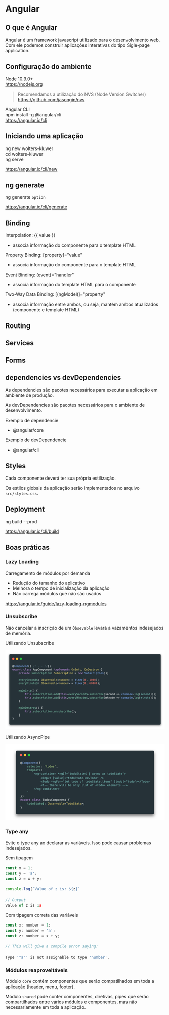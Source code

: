 # Angular

## O que é Angular

Angular é um framework javascript utilizado para o desenvolvimento web. Com ele podemos construir aplicações interativas do tipo Sigle-page application.

## Configuração do ambiente

Node 10.9.0+\
https://nodejs.org

> Recomendamos a utilização do NVS (Node Version Switcher)
https://github.com/jasongin/nvs

Angular CLI\
npm install -g @angular/cli\
https://angular.io/cli

## Iniciando uma aplicação

ng new wolters-kluwer\
cd wolters-kluwer\
ng serve

https://angular.io/cli/new

## ng generate

ng generate `option`

https://angular.io/cli/generate

## Binding

Interpolation: {{ value }}
- associa informação do componente para o template HTML

Property Binding: [property]="value"
- associa informação do componente para o template HTML

Event Binding: (event)="handler"
- associa informação do template HTML para o componente

Two-Way Data Binding: [(ngModel)]="property"
- associa informação entre ambos, ou seja, mantém ambos atualizados (componente e template HTML)

## Routing

## Services

## Forms

## dependencies vs devDependencies

As dependencies são pacotes necessários para executar a aplicação em ambiente de produção.

As devDependencies são pacotes necessários para o ambiente de desenvolvimento.

Exemplo de dependencie

- @angular/core

Exemplo de devDependencie

- @angular/cli

## Styles

Cada componente deverá ter sua própria estilização.

Os estilos globais da aplicação serão implementados no arquivo `src/styles.css`.

## Deployment

ng build --prod

https://angular.io/cli/build

## Boas práticas

### Lazy Loading

Carregamento de módulos por demanda

- Redução do tamanho do aplicativo
- Melhora o tempo de inicialização da aplicação
- Não carrega módulos que não são usados

https://angular.io/guide/lazy-loading-ngmodules

### Unsubscribe

Não cancelar a inscrição de um `Obsevable` levará a vazamentos indesejados de memória.

Utilizando Unsubscribe

![unsubscribe](./unsubscribe.png)

Utilizando AsyncPipe

![async](./async.png)

### Type any

Evite o type any ao declarar as variáveis. Isso pode causar problemas indesejados.

Sem tipagem

```javascript
const x = 1;
const y = 'a';
const z = x + y;

console.log(`Value of z is: ${z}`

// Output
Value of z is 1a
```

Com tipagem correta das variáveis

```javascript
const x: number = 1;
const y: number = 'a';
const z: number = x + y;

// This will give a compile error saying:

Type '"a"' is not assignable to type 'number'.
```

### Módulos reaproveitáveis

Módulo `core` contém componentes que serão compatilhados em toda a aplicação (header, menu, footer).

Módulo `shared` pode conter componentes, diretivas, pipes que serão compartilhados entre vários módulos e componentes, mas não necessariamente em toda a aplicação.